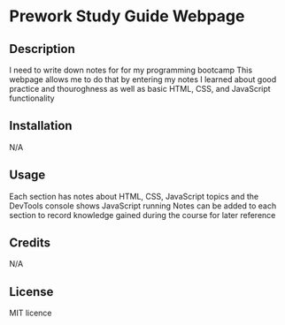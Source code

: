 # Prework Study Guide Webpage

## Description

I need to write down notes for for my programming bootcamp
This webpage allows me to do that by entering my notes
I learned about good practice and thouroghness as well as basic HTML, CSS, and JavaScript functionality

## Installation

N/A

## Usage

Each section has notes about HTML, CSS, JavaScript topics and the DevTools console shows JavaScript running
Notes can be added to each section to record knowledge gained during the course for later reference

## Credits

N/A

## License

MIT licence